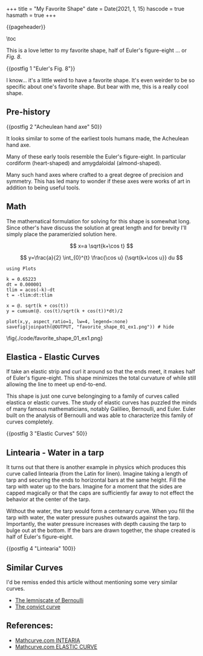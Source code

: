 +++
title = "My Favorite Shape"
date = Date(2021, 1, 15)
hascode = true
hasmath = true
+++

{{pageheader}}

\toc

This is a love letter to my favorite shape, half of Euler's figure-eight ... or *Fig. 8*.

<!-- ![](/assets/blog_images/favorite_shape_01_fig1.png) -->
{{postfig 1 "Euler's Fig. 8"}}

I know... it's a little weird to have a favorite shape. It's even weirder to be so specific about one's favorite shape. But bear with me, this is a really cool shape.

## Pre-history

<!-- ![Acheulean hand axe](/assets/blog_images/favorite_shape_01_fig2.jpg) -->
{{postfig 2 "Acheulean hand axe" 50}}

It looks similar to some of the earliest tools humans made, the Acheulean hand axe.

Many of these early tools resemble the Euler's figure-eight. In particular cordiform (heart-shaped) and amygdaloidal (almond-shaped).

Many such hand axes where crafted to a great degree of precision and symmetry. This has led many to wonder if these axes were works of art in addition to being useful tools.

## Math

The mathematical formulation for solving for this shape is somewhat long. Since other's have discuss the solution at great length and for brevity I'll simply place the paramerizied solution here.


$$ x=a \sqrt{k+\cos t} $$

$$ y=\frac{a}{2} \int_{0}^{t} \frac{\cos u} {\sqrt{k+\cos u}} du $$

```julia:./code/favorite_shape_01_ex1
using Plots

k = 0.65223
dt = 0.000001
tlim = acos(-k)-dt
t = -tlim:dt:tlim  

x = @. sqrt(k + cos(t))
y = cumsum(@. cos(t)/sqrt(k + cos(t))*dt)/2

plot(x,y, aspect_ratio=1, lw=4, legend=:none)
savefig(joinpath(@OUTPUT, "favorite_shape_01_ex1.png")) # hide
```

\fig{./code/favorite_shape_01_ex1.png}

## Elastica - Elastic Curves

If take an elastic strip and curl it around so that the ends meet, it makes half of Euler's figure-eight. This shape minimizes the total curvature of while still allowing the line to meet up end-to-end.

This shape is just one curve belonginging to a family of curves called elastica or elastic curves. The study of elastic curves has puzzled the minds of many famous mathematicians, notably Galilieo, Bernoulli, and Euler. Euler built on the analysis of Bernoulli and was able to characterize this family of curves completely.

<!-- ![Elastic Curves](/assets/blog_images/favorite_shape_01_fig3.png) -->
{{postfig 3 "Elastic Curves" 50}}

## Lintearia - Water in a tarp

It turns out that there is another example in physics which produces this curve called lintearia (from the Latin for linen). Imagine taking a length of tarp and securing the ends to horizontal bars at the same height. Fill the tarp with water up to the bars. Imagine for a moment that the sides are capped magically or that the caps are sufficiently far away to not effect the behavior at the center of the tarp.

Without the water, the tarp would form a centenary curve. When you fill the tarp with water, the water pressure pushes outwards against the tarp. Importantly, the water pressure increases with depth causing the tarp to bulge out at the bottom. If the bars are drawn together, the shape created is half of Euler's figure-eight.

<!-- ![Lintearia](/assets/blog_images/favorite_shape_01_fig4.png) -->
{{postfig 4 "Lintearia" 100}}

## Similar Curves

I'd be remiss ended this article without mentioning some very similar curves.

 * [The lemniscate of Bernoulli](https://mathcurve.com/courbes2d.gb/lemniscate/lemniscate.shtml)
 * [The convict curve](https://mathcurve.com/courbes2d.gb/syntractrice/syntractrice.shtml)

## References:

 * [Mathcurve.com INTEARIA](https://mathcurve.com/courbes2d.gb/chainette/bachette.shtml)
 * [Mathcurve.com ELASTIC CURVE](https://mathcurve.com/courbes2d.gb/linteaire/linteaire.shtml)


